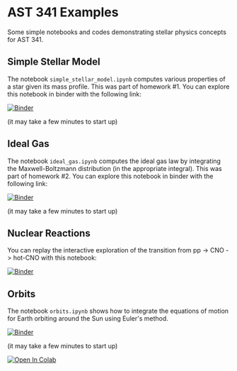 # AST 341 Examples

Some simple notebooks and codes demonstrating stellar physics concepts for AST 341.

## Simple Stellar Model

The notebook `simple_stellar_model.ipynb` computes various properties
of a star given its mass profile.  This was part of homework #1.  You
can explore this notebook in binder with the following link:

[![Binder](https://mybinder.org/badge_logo.svg)](https://mybinder.org/v2/gh/zingale/ast341_examples/master?filepath=simple_stellar_model%2Fsimple-stellar-model.ipynb)

(it may take a few minutes to start up)

## Ideal Gas

The notebook `ideal_gas.ipynb` computes the ideal gas law by
integrating the Maxwell-Boltzmann distribution (in the appropriate
integral).  This was part of homework #2.  You can explore this
notebook in binder with the following link:

[![Binder](https://mybinder.org/badge_logo.svg)](https://mybinder.org/v2/gh/zingale/ast341_examples/master?filepath=ideal_gas%2Fideal_gas.ipynb)

(it may take a few minutes to start up)


## Nuclear Reactions

You can replay the interactive exploration of the transition from pp -> CNO -> hot-CNO with this
notebook:

[![Binder](https://mybinder.org/badge_logo.svg)](https://mybinder.org/v2/gh/pynucastro/pynucastro/main?filepath=examples%2Fpp-CNO-example.ipynb)


## Orbits

The notebook `orbits.ipynb` shows how to integrate the equations of
motion for Earth orbiting around the Sun using Euler's method.

[![Binder](https://mybinder.org/badge_logo.svg)](https://mybinder.org/v2/gh/zingale/ast341_examples/master?filepath=orbits_example%2Forbits.ipynb)

(it may take a few minutes to start up)

[![Open In Colab](https://colab.research.google.com/assets/colab-badge.svg)](https://colab.research.google.com/github/zingale/ast341_examples/blob/master/orbits_example/orbit.ipynb)



